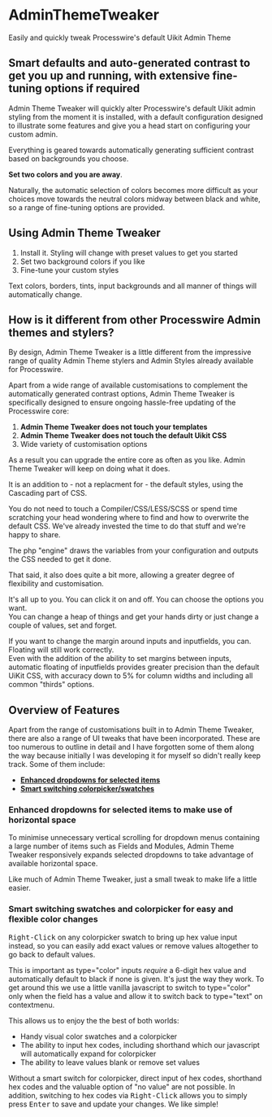 # AdminThemeTweaker
Easily and quickly tweak Processwire's default Uikit Admin Theme

## Smart defaults and auto-generated contrast to get you up and running, with extensive fine-tuning options if required
Admin Theme Tweaker will quickly alter Processwire's default Uikit admin styling from the moment it is installed, 
with a default configuration designed to illustrate some features and give you a head start on configuring your custom admin.

Everything is geared towards automatically generating sufficient contrast based on backgrounds you choose.

**Set two colors and you are away**.

Naturally, the automatic selection of colors becomes more difficult as your choices move towards the neutral colors midway between black and white, so a range of fine-tuning options are provided.

## Using Admin Theme Tweaker

1. Install it. Styling will change with preset values to get you started
2. Set two background colors if you like
3. Fine-tune your custom styles

Text colors, borders, tints, input backgrounds and all manner of things will automatically change.

## How is it different from other Processwire Admin themes and stylers?
By design, Admin Theme Tweaker is a little different from the impressive range of quality Admin Theme stylers and Admin Styles already available for Processwire. 

Apart from a wide range of available customisations to complement the automatically generated contrast options, Admin Theme Tweaker is specifically designed to ensure ongoing hassle-free updating of the Processwire core:

1. **Admin Theme Tweaker does not touch your templates**
2. **Admin Theme Tweaker does not touch the default Uikit CSS**
3. Wide variety of customisation options

As a result you can upgrade the entire core as often as you like. Admin Theme Tweaker will keep on doing what it does.

It is an addition to -  not a replacment for -  the default styles, using the Cascading part of CSS. 

You do not need to touch a Compiler/CSS/LESS/SCSS or spend time scratching your head wondering where to find and how to overwrite the default CSS. We've already invested the time to do that stuff and we're happy to share. 

The php "engine" draws the variables from your configuration and outputs the CSS needed to get it done.

That said, it also does quite a bit more, allowing a greater degree of flexibility and customisation.

It\'s all up to you. You can click it on and off. You can choose the options you want.\
You can change a heap of things and get your hands dirty or just change a couple of values, set and forget.

If you want to change the margin around inputs and inputfields, you can. Floating will still work correctly.\
Even with the addition of the ability to set margins between inputs, automatic floating of inputfields provides greater precision than the default UiKit CSS, with accuracy down to 5% for column widths and including all common "thirds" options.

## Overview of Features
Apart from the range of customisations built in to Admin Theme Tweaker, there are also a range of UI tweaks that have been incorporated. These are too numerous to outline in detail and I have forgotten some of them along the way because initially I was developing it for myself so didn't really keep track. Some of them include:

- **[Enhanced dropdowns for selected items](#enhanced-dropdowns-for-selected-items-to-make-use-of-horizontal-space)**
- **[Smart switching colorpicker/swatches](#smart-switching-swatches-and-colorpicker-for-easy-and-flexible-color-changes)**

### Enhanced dropdowns for selected items to make use of horizontal space
To minimise unnecessary vertical scrolling for dropdown menus containing a large number of items such as Fields and Modules, Admin Theme Tweaker responsively expands selected dropdowns to take advantage of available horizontal space.

Like much of Admin Theme Tweaker, just a small tweak to make life a little easier.

### Smart switching swatches and colorpicker for easy and flexible color changes
<kbd>Right-Click</kbd> on any colorpicker swatch to bring up hex value input instead, so you can easily add exact values or remove values altogether to go back to default values.

This is important as type="color" inputs *require* a 6-digit hex value and automatically default to black if none is given. It\'s just the way they work. To get around this we use a little vanilla javascript to switch to type="color" only when the field has a value and allow it to switch back to type="text" on contextmenu.

This allows us to enjoy the the best of both worlds: 
- Handy visual color swatches and a colorpicker
- The ability to input hex codes, including shorthand which our javascript will automatically expand for colorpicker 
- The ability to leave values blank or remove set values

Without a smart switch for colorpicker, direct input of hex codes, shorthand hex codes and the valuable option of "no value" are not possible. In addition, switching to hex codes via <kbd>Right-Click</kbd> allows you to simply press <kbd>Enter</kbd> to save and update your changes. We like simple!
